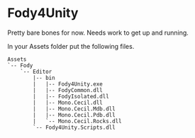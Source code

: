 # Fody4Unity

Pretty bare bones for now. Needs work to get up and running.

In your Assets folder put the following files.

    Assets
    `-- Fody
        `-- Editor
            |-- bin
            |   |-- Fody4Unity.exe
            |   |-- FodyCommon.dll
            |   |-- FodyIsolated.dll
            |   |-- Mono.Cecil.dll
            |   |-- Mono.Cecil.Mdb.dll
            |   |-- Mono.Cecil.Pdb.dll
            |   `-- Mono.Cecil.Rocks.dll
            `-- Fody4Unity.Scripts.dll